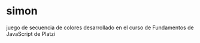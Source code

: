# simon
juego de secuencia de colores desarrollado en el curso de Fundamentos de JavaScript de Platzi
